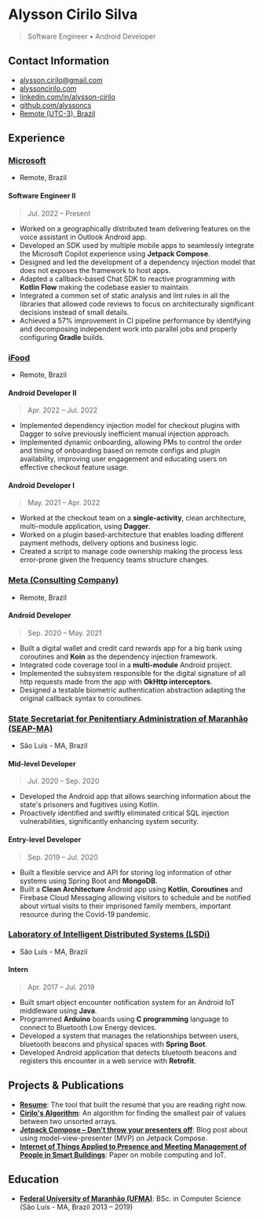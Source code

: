 # Alysson Cirilo Silva
> Software Engineer • Android Developer

## Contact Information
- [alysson.cirilo@gmail.com](mailto:alysson.cirilo@gmail.com)
- [alyssoncirilo.com](https://www.alyssoncirilo.com)
- [linkedin.com/in/alysson-cirilo](https://www.linkedin.com/in/alysson-cirilo)
- [github.com/alyssoncs](https://www.github.com/alyssoncs)
- [Remote (UTC-3), Brazil](https://www.google.com/maps?q=+Maranhão,+Brazil)

## Experience
### [Microsoft](https://www.microsoft.com/)
- Remote, Brazil

#### Software Engineer II
> Jul. 2022 – Present
- Worked on a geographically distributed team delivering features on the voice assistant in Outlook Android app.
- Developed an SDK used by multiple mobile apps to seamlessly integrate the Microsoft Copilot experience using **Jetpack Compose**.
- Designed and led the development of a dependency injection model that does not exposes the framework to host apps.
- Adapted a callback-based Chat SDK to reactive programming with **Kotlin Flow** making the codebase easier to maintain.
- Integrated a common set of static analysis and lint rules in all the libraries that allowed code reviews to focus on architecturally significant decisions instead of small details.
- Achieved a 57% improvement in CI pipeline performance by identifying and decomposing independent work into parallel jobs and properly configuring **Gradle** builds.

### [iFood](https://www.ifood.com.br/)
- Remote, Brazil

#### Android Developer II
> Apr. 2022 – Jul. 2022
- Implemented dependency injection model for checkout plugins with Dagger to solve previously inefficient manual injection approach.
- Implemented dynamic onboarding, allowing PMs to control the order and timing of onboarding based on remote configs and plugin availability, improving user engagement and educating users on effective checkout feature usage.

#### Android Developer I
> May. 2021 – Apr. 2022
- Worked at the checkout team on a **single-activity**, clean architecture, multi-module application, using **Dagger**.
- Worked on a plugin based-architecture that enables loading different payment methods, delivery options and business logic.
- Created a script to manage code ownership making the process less error-prone given the frequency teams structure changes.

### [Meta (Consulting Company)](https://www.meta.com.br/)
- Remote, Brazil

#### Android Developer
> Sep. 2020 – May. 2021
- Built a digital wallet and credit card rewards app for a big bank using coroutines and **Koin** as the dependency injection framework.
- Integrated code coverage tool in a **multi-module** Android project.
- Implemented the subsystem responsible for the digital signature of all http requests made from the app with **OkHttp interceptors**.
- Designed a testable biometric authentication abstraction adapting the original callback syntax to coroutines.

### [State Secretariat for Penitentiary Administration of Maranhão (SEAP-MA)](http://seap.ma.gov.br/)
- São Luís - MA, Brazil

#### Mid-level Developer
> Jul. 2020 – Sep. 2020
- Developed the Android app that allows searching information about the state's prisoners and fugitives using Kotlin.
- Proactively identified and swiftly eliminated critical SQL injection vulnerabilities, significantly enhancing system security.

#### Entry-level Developer
> Sep. 2019 – Jul. 2020
- Built a flexible service and API for storing log information of other systems using Spring Boot and **MongoDB**.
- Built a **Clean Architecture** Android app using **Kotlin**, **Coroutines** and Firebase Cloud Messaging allowing visitors to schedule and be notified about virtual visits to their imprisoned family members, important resource during the Covid-19 pandemic.

### [Laboratory of Intelligent Distributed Systems (LSDi)](http://www.lsdi.ufma.br)
- São Luís - MA, Brazil

#### Intern
> Apr. 2017 – Jul. 2019
- Built smart object encounter notification system for an Android IoT middleware using **Java**.
- Programmed **Arduino** boards using **C programming** language to connect to Bluetooth Low Energy devices.
- Developed a system that manages the relationships between users, bluetooth beacons and physical spaces with **Spring Boot**.
- Developed Android application that detects bluetooth beacons and registers this encounter in a web service with **Retrofit**.

## Projects & Publications
- **[Resume](https://github.com/alyssoncs/resume/)**: The tool that built the resumé that you are reading right now.
- **[Cirilo's Algorithm](https://github.com/alyssoncs/cirilo-algorithm/)**: An algorithm for finding the smallest pair of values between two unsorted arrays.
- **[Jetpack Compose – Don't throw your presenters off](https://dev.to/alyssoncs/jetpack-compose-don-t-throw-your-presenters-off-43fk)**: Blog post about using model-view-presenter (MVP) on Jetpack Compose.
- **[Internet of Things Applied to Presence and Meeting Management of People in Smart Buildings](https://revistas.unifacs.br/index.php/rsc/article/view/6890)**: Paper on mobile computing and IoT.

## Education
- **[Federal University of Maranhão (UFMA)](https://portalpadrao.ufma.br/site/)**: BSc. in Computer Science (São Luís - MA, Brazil 2013 – 2019)
